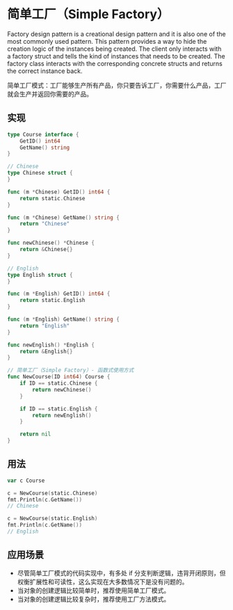 # 简单工厂（Simple Factory）
Factory design pattern is a creational design pattern and it is also one of the most commonly used pattern. This pattern provides a way to hide the creation logic of the instances being created.
The client only interacts with a factory struct and tells the kind of instances that needs to be created. The factory class interacts with the corresponding concrete structs and returns the correct instance back.

简单工厂模式：工厂能够生产所有产品，你只要告诉工厂，你需要什么产品，工厂就会生产并返回你需要的产品。

## 实现

```go
type Course interface {
	GetID() int64
	GetName() string
}

// Chinese
type Chinese struct {
}

func (m *Chinese) GetID() int64 {
	return static.Chinese
}

func (m *Chinese) GetName() string {
	return "Chinese"
}

func newChinese() *Chinese {
	return &Chinese{}
}

// English
type English struct {
}

func (m *English) GetID() int64 {
	return static.English
}

func (m *English) GetName() string {
	return "English"
}

func newEnglish() *English {
	return &English{}
}

// 简单工厂（Simple Factory）- 函数式使用方式
func NewCourse(ID int64) Course {
	if ID == static.Chinese {
		return newChinese()
	}

	if ID == static.English {
		return newEnglish() 
	}

	return nil
}
```

## 用法

```go
var c Course

c = NewCourse(static.Chinese)
fmt.Println(c.GetName())
// Chinese

c = NewCourse(static.English)
fmt.Println(c.GetName())
// English
```

## 应用场景
- 尽管简单工厂模式的代码实现中，有多处 if 分支判断逻辑，违背开闭原则，但权衡扩展性和可读性，这么实现在大多数情况下是没有问题的。
- 当对象的创建逻辑比较简单时，推荐使用简单工厂模式。
- 当对象的创建逻辑比较复杂时，推荐使用工厂方法模式。

